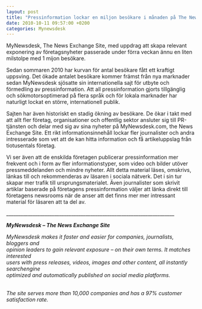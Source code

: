 ```yaml
---
layout: post
title: "Pressinformation lockar en miljon besökare i månaden på The News Exchange Site"
date: 2010-10-11 09:57:00 +0200
categories: Mynewsdesk
---
```

 <div class='clearfix'><p>MyNewsdesk, The News Exchange Site, med uppdrag att skapa relevant exponering av företagsnyheter passerade under förra veckan ännu en liten milstolpe med 1 mijon besökare.</p>
<p>Sedan sommaren 2010 har kurvan för antal besökare fått ett kraftigt uppsving. Det ökade antalet besökare kommer främst från nya marknader sedan MyNewsdesk sjösatte sin internationella sajt för utbyte och förmedling av pressinformation. Att all pressinformation gjorts tillgänglig och sökmotorsoptimerad på flera språk och för lokala marknader har naturligt lockat en större, internationell publik.</p>
<p>Sajten har även historiskt en stadig ökning av besökare. De ökar i takt med att allt fler företag, organisationer och offentlig sektor ansluter sig till PR-tjänsten och delar med sig av sina nyheter på MyNewsdesk.com, the News Exchange Site. Ett rikt informationsinnehåll lockar fler&nbsp;journalister och andra intresserade som vet att de kan hitta information och få artikeluppslag från tiotusentals företag.</p>
<p>Vi ser även att de enskilda företagen&nbsp;publicerar pressinformation mer frekvent och i form av fler informationstyper, som video och bilder utöver pressmeddelanden och mindre nyheter. Allt detta material läses, omskrivs, länkas till och rekommenderas av läsaren i sociala nätverk. Det i sin tur skapar mer trafik till ursprungsmaterialet. Även journalister som skrivit artiklar baserade på företagens pressinformation väljer att länka direkt till företagens newsrooms när de anser att det finns mer mer intressant material för läsaren att ta del av.</p>
</div>
<div class='boilerplate'><p>______________________________________________________________________</p>
<p><strong><em>MyNewsdesk – The News Exchange Site</em></strong></p>
<p><em>MyNewsdesk makes it faster and easier for companies, journalists, bloggers and<br />opinion leaders to gain relevant exposure – on their own terms. It matches interested<br />users with press releases, videos, images and other content, all instantly searchengine<br />optimized and automatically published on social media platforms.</em></p>
<p><em><br />The site serves more than 10,000 companies and has a 97% customer satisfaction rate.</em></p></div>

